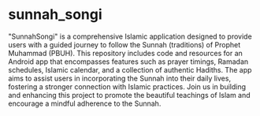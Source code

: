# sunnah_songi
 "SunnahSongi" is a comprehensive Islamic application designed to provide users with a guided journey to follow the Sunnah (traditions) of Prophet Muhammad (PBUH). This repository includes code and resources for an Android app that encompasses features such as prayer timings, Ramadan schedules, Islamic calendar, and a collection of authentic Hadiths. The app aims to assist users in incorporating the Sunnah into their daily lives, fostering a stronger connection with Islamic practices. Join us in building and enhancing this project to promote the beautiful teachings of Islam and encourage a mindful adherence to the Sunnah.
